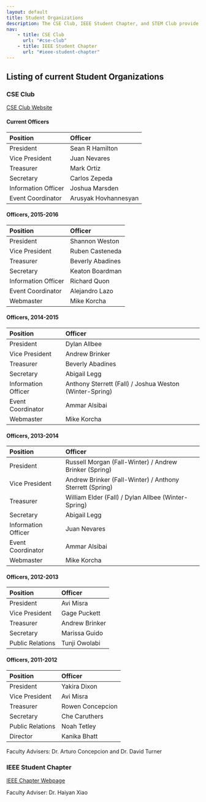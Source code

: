 ```yaml
---
layout: default
title: Student Organizations
description: The CSE Club, IEEE Student Chapter, and STEM Club provide academic and professional opportunities to students in the School of Computer Science and Engineering.
nav:
    - title: CSE Club
      url: "#cse-club"
    - title: IEEE Student Chapter
      url: "#ieee-student-chapter"
---
```


## Listing of current __Student Organizations__

### CSE Club

[CSE Club Website](http://cse-club.com/)

#### Current Officers

<table class='table-condensed'>
  <thead>
    <tr>
      <th style="text-align: left" scope="row">Position</th>
      <th style="text-align: left" scope="row">Officer</th>
    </tr>
  </thead>
  <tbody>
    <tr>
      <td style="text-align: left">President</td>
      <td style="text-align: left">Sean R Hamilton</td>
    </tr>
    <tr>
      <td style="text-align: left">Vice President</td>
      <td style="text-align: left">Juan Nevares</td>
    </tr>
    <tr>
      <td style="text-align: left">Treasurer</td>
      <td style="text-align: left">Mark Ortiz</td>
    </tr>
    <tr>
      <td style="text-align: left">Secretary</td>
      <td style="text-align: left">Carlos Zepeda</td>
    </tr>
    <tr>
      <td style="text-align: left">Information Officer</td>
      <td style="text-align: left">Joshua Marsden</td>
    </tr>
    <tr>
      <td style="text-align: left">Event Coordinator</td>
      <td style="text-align: left">Arusyak Hovhannesyan</td>
    </tr>
  </tbody>
</table>

#### Officers, 2015-2016

<table class='table-condensed'>
  <thead>
    <tr>
      <th style="text-align: left" scope="row">Position</th>
      <th style="text-align: left" scope="row">Officer</th>
    </tr>
  </thead>
  <tbody>
    <tr>
      <td style="text-align: left">President</td>
      <td style="text-align: left">Shannon Weston</td>
    </tr>
    <tr>
      <td style="text-align: left">Vice President</td>
      <td style="text-align: left">Ruben Casteneda</td>
    </tr>
    <tr>
      <td style="text-align: left">Treasurer</td>
      <td style="text-align: left">Beverly Abadines</td>
    </tr>
    <tr>
      <td style="text-align: left">Secretary</td>
      <td style="text-align: left">Keaton Boardman</td>
    </tr>
    <tr>
      <td style="text-align: left">Information Officer</td>
      <td style="text-align: left">Richard Quon</td>
    </tr>
    <tr>
      <td style="text-align: left">Event Coordinator</td>
      <td style="text-align: left">Alejandro Lazo</td>
    </tr>
    <tr>
      <td style="text-align: left">Webmaster</td>
      <td style="text-align: left">Mike Korcha</td>
    </tr>
  </tbody>
</table>

#### Officers, 2014-2015

<table class='table-condensed'>
  <thead>
    <tr>
      <th style="text-align: left" scope="row">Position</th>
      <th style="text-align: left" scope="row">Officer</th>
    </tr>
  </thead>
  <tbody>
    <tr>
      <td style="text-align: left">President</td>
      <td style="text-align: left">Dylan Allbee</td>
    </tr>
    <tr>
      <td style="text-align: left">Vice President</td>
      <td style="text-align: left">Andrew Brinker</td>
    </tr>
    <tr>
      <td style="text-align: left">Treasurer</td>
      <td style="text-align: left">Beverly Abadines</td>
    </tr>
    <tr>
      <td style="text-align: left">Secretary</td>
      <td style="text-align: left">Abigail Legg</td>
    </tr>
    <tr>
      <td style="text-align: left">Information Officer</td>
      <td style="text-align: left">Anthony Sterrett (Fall) / Joshua Weston (Winter-Spring)</td>
    </tr>
    <tr>
      <td style="text-align: left">Event Coordinator</td>
      <td style="text-align: left">Ammar Alsibai</td>
    </tr>
    <tr>
      <td style="text-align: left">Webmaster</td>
      <td style="text-align: left">Mike Korcha</td>
    </tr>
  </tbody>
</table>

#### Officers, 2013-2014

<table class='table-condensed'>
  <thead>
    <tr>
      <th style="text-align: left" scope="row">Position</th>
      <th style="text-align: left" scope="row">Officer</th>
    </tr>
  </thead>
  <tbody>
    <tr>
      <td style="text-align: left">President</td>
      <td style="text-align: left">Russell Morgan (Fall-Winter) / Andrew Brinker (Spring)</td>
    </tr>
    <tr>
      <td style="text-align: left">Vice President</td>
      <td style="text-align: left">Andrew Brinker (Fall-Winter) / Anthony Sterrett (Spring)</td>
    </tr>
    <tr>
      <td style="text-align: left">Treasurer</td>
      <td style="text-align: left">William Elder (Fall) / Dylan Allbee (Winter-Spring)</td>
    </tr>
    <tr>
      <td style="text-align: left">Secretary</td>
      <td style="text-align: left">Abigail Legg</td>
    </tr>
    <tr>
      <td style="text-align: left">Information Officer</td>
      <td style="text-align: left">Juan Nevares</td>
    </tr>
    <tr>
      <td style="text-align: left">Event Coordinator</td>
      <td style="text-align: left">Ammar Alsibai</td>
    </tr>
    <tr>
      <td style="text-align: left">Webmaster</td>
      <td style="text-align: left">Mike Korcha</td>
    </tr>
  </tbody>
</table>

#### Officers, 2012-2013

<table class='table-condensed'>
  <thead>
    <tr>
      <th style="text-align: left" scope="row">Position</th>
      <th style="text-align: left" scope="row">Officer</th>
    </tr>
  </thead>
  <tbody>
    <tr>
      <td style="text-align: left">President</td>
      <td style="text-align: left">Avi Misra</td>
    </tr>
    <tr>
      <td style="text-align: left">Vice President</td>
      <td style="text-align: left">Gage Puckett</td>
    </tr>
    <tr>
      <td style="text-align: left">Treasurer</td>
      <td style="text-align: left">Andrew Brinker</td>
    </tr>
    <tr>
      <td style="text-align: left">Secretary</td>
      <td style="text-align: left">Marissa Guido</td>
    </tr>
    <tr>
      <td style="text-align: left">Public Relations</td>
      <td style="text-align: left">Tunji Owolabi</td>
    </tr>
  </tbody>
</table>

#### Officers, 2011-2012

<table class='table-condensed'>
  <thead>
    <tr>
      <th style="text-align: left" scope="row">Position</th>
      <th style="text-align: left" scope="row">Officer</th>
    </tr>
  </thead>
  <tbody>
    <tr>
      <td style="text-align: left">President</td>
      <td style="text-align: left">Yakira Dixon</td>
    </tr>
    <tr>
      <td style="text-align: left">Vice President</td>
      <td style="text-align: left">Avi Misra</td>
    </tr>
    <tr>
      <td style="text-align: left">Treasurer</td>
      <td style="text-align: left">Rowen Concepcion</td>
    </tr>
    <tr>
      <td style="text-align: left">Secretary</td>
      <td style="text-align: left">Che Caruthers</td>
    </tr>
    <tr>
      <td style="text-align: left">Public Relations</td>
      <td style="text-align: left">Noah Tetley</td>
    </tr>
    <tr>
      <td style="text-align: left">Director</td>
      <td style="text-align: left">Kanika Bhatt</td>
    </tr>
  </tbody>
</table>

Faculty Advisers: Dr. Arturo Concepcion and Dr. David Turner

### IEEE Student Chapter

[IEEE Chapter Webpage](http://sites.ieee.org/sb-csusb/)

Faculty Adviser: Dr. Haiyan Xiao

<!--
 STEM Club

Club Email: csusbstem@gmail.com

<table class='table-condensed'>
  <thead>
    <tr>
      <th style="text-align: left" scope="row">Position</th>
      <th style="text-align: left" scope="row">Officer</th>
    </tr>
  </thead>
  <tbody>
    <tr>
      <td style="text-align: left">President</td>
      <td style="text-align: left">Tunji Owolabi</td>
    </tr>
    <tr>
      <td style="text-align: left">Vice President</td>
      <td style="text-align: left">Marcos Reyes</td>
    </tr>
    <tr>
      <td style="text-align: left">Treasurer</td>
      <td style="text-align: left">Tiffany Loh</td>
    </tr>
    <tr>
      <td style="text-align: left">Secretary</td>
      <td style="text-align: left">Monica Vargas</td>
    </tr>
    <tr>
      <td style="text-align: left">Public Relations Officer</td>
      <td style="text-align: left">Athaddeus Jackson</td>
    </tr>
    <tr>
      <td style="text-align: left">Information Officer</td>
      <td style="text-align: left">Alberto Acevedo</td>
    </tr>
    <tr>
      <td style="text-align: left">Event Planner</td>
      <td style="text-align: left">Jasmine Mesa</td>
    </tr>
    <tr>
      <td style="text-align: left">Webmaster</td>
      <td style="text-align: left">Matthew Overduin</td>
    </tr>
  </tbody>
</table>

Faculty Advisers: Dr. Kerstin Voigt and Dr. Zahid Hasan
-->

